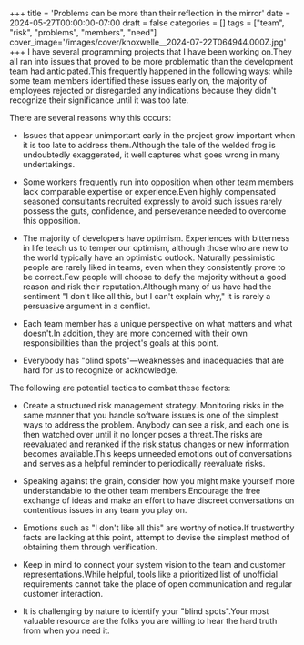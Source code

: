 +++
title = 'Problems can be more than their reflection in the mirror'
date = 2024-05-27T00:00:00-07:00
draft = false
categories = []
tags = ["team", "risk", "problems", "members", "need"]
cover_image='/images/cover/knoxwelle__2024-07-22T064944.000Z.jpg'
+++
I have several programming projects that I have been working on.They all ran into issues that proved to be more problematic than the development team had anticipated.This frequently happened in the following ways: while some team members identified these issues early on, the majority of employees rejected or disregarded any indications because they didn't recognize their significance until it was too late.

There are several reasons why this occurs:

- Issues that appear unimportant early in the project grow important when it is too late to address them.Although the tale of the welded frog is undoubtedly exaggerated, it well captures what goes wrong in many undertakings.

- Some workers frequently run into opposition when other team members lack comparable expertise or experience.Even highly compensated seasoned consultants recruited expressly to avoid such issues rarely possess the guts, confidence, and perseverance needed to overcome this opposition.

- The majority of developers have optimism. Experiences with bitterness in life teach us to temper our optimism, although those who are new to the world typically have an optimistic outlook. Naturally pessimistic people are rarely liked in teams, even when they consistently prove to be correct.Few people will choose to defy the majority without a good reason and risk their reputation.Although many of us have had the sentiment "I don't like all this, but I can't explain why," it is rarely a persuasive argument in a conflict.

- Each team member has a unique perspective on what matters and what doesn't.In addition, they are more concerned with their own responsibilities than the project's goals at this point.

- Everybody has "blind spots"—weaknesses and inadequacies that are hard for us to recognize or acknowledge.

The following are potential tactics to combat these factors:

- Create a structured risk management strategy. Monitoring risks in the same manner that you handle software issues is one of the simplest ways to address the problem. Anybody can see a risk, and each one is then watched over until it no longer poses a threat.The risks are reevaluated and reranked if the risk status changes or new information becomes available.This keeps unneeded emotions out of conversations and serves as a helpful reminder to periodically reevaluate risks.

- Speaking against the grain, consider how you might make yourself more understandable to the other team members.Encourage the free exchange of ideas and make an effort to have discreet conversations on contentious issues in any team you play on.

- Emotions such as "I don't like all this" are worthy of notice.If trustworthy facts are lacking at this point, attempt to devise the simplest method of obtaining them through verification.

- Keep in mind to connect your system vision to the team and customer representations.While helpful, tools like a prioritized list of unofficial requirements cannot take the place of open communication and regular customer interaction.

- It is challenging by nature to identify your "blind spots".Your most valuable resource are the folks you are willing to hear the hard truth from when you need it.